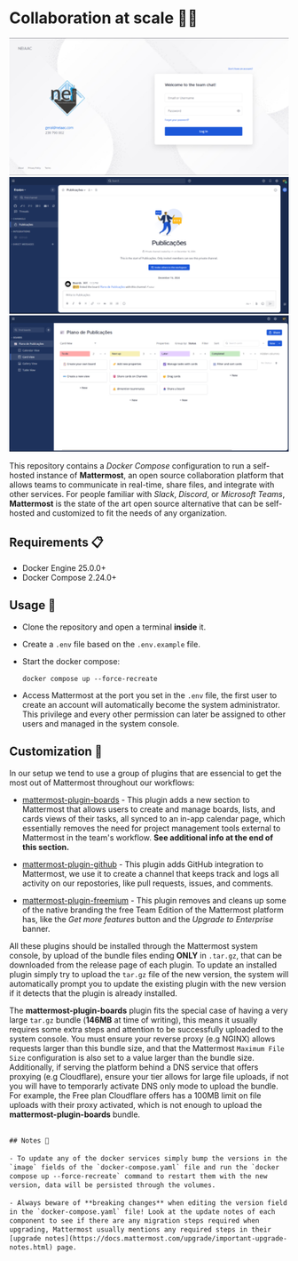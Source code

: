 # Collaboration at scale 👔💼

![screenshot](./.github/screenshots/first.png)
![screenshot](./.github/screenshots/second.png)
![screenshot](./.github/screenshots/third.png)

This repository contains a _Docker Compose_ configuration to run a self-hosted instance of **Mattermost**, an open source collaboration platform that allows teams to communicate in real-time, share files, and integrate with other services. For people familiar with _Slack_, _Discord_, or _Microsoft Teams_, **Mattermost** is the state of the art open source alternative that can be self-hosted and customized to fit the needs of any organization.

## Requirements 📋

- Docker Engine 25.0.0+
- Docker Compose 2.24.0+

## Usage 🚀

- Clone the repository and open a terminal **inside** it.

- Create a `.env` file based on the `.env.example` file.

- Start the docker compose:

  ```shell
  docker compose up --force-recreate
  ```

- Access Mattermost at the port you set in the `.env` file, the first user to create an account will automatically become the system administrator. This privilege and every other permission can later be assigned to other users and managed in the system console.

## Customization 🎨

In our setup we tend to use a group of plugins that are essencial to get the most out of Mattermost throughout our workflows:

- [mattermost-plugin-boards](https://github.com/mattermost/mattermost-plugin-boards) - This plugin adds a new section to Mattermost that allows users to create and manage boards, lists, and cards views of their tasks, all synced to an in-app calendar page, which essentially removes the need for project management tools external to Mattermost in the team's workflow. **See additional info at the end of this section.**

- [mattermost-plugin-github](https://github.com/mattermost/mattermost-plugin-github) - This plugin adds GitHub integration to Mattermost, we use it to create a channel that keeps track and logs all activity on our repostories, like pull requests, issues, and comments.

- [mattermost-plugin-freemium](https://github.com/dy0gu/mattermost-plugin-freemium) - This plugin removes and cleans up some of the native branding the free Team Edition of the Mattermost platform has, like the _Get more features_ button and the _Upgrade to Enterprise_ banner.

All these plugins should be installed through the Mattermost system console, by upload of the bundle files ending **ONLY** in `.tar.gz`, that can be downloaded from the release page of each plugin. To update an installed plugin simply try to upload the `tar.gz` file of the new version, the system will automatically prompt you to update the existing plugin with the new version if it detects that the plugin is already installed.

The **mattermost-plugin-boards** plugin fits the special case of having a very large `tar.gz` bundle (**146MB** at time of writing), this means it usually requires some extra steps and attention to be successfully uploaded to the system console. You must ensure your reverse proxy (e.g NGINX) allows requests larger than this bundle size, and that the Mattermost `Maximum File Size` configuration is also set to a value larger than the bundle size. Additionally, if serving the platform behind a DNS service that offers proxying (e.g Cloudflare), ensure your tier allows for large file uploads, if not you will have to temporarly activate DNS only mode to upload the bundle. For example, the Free plan Cloudflare offers has a 100MB limit on file uploads with their proxy activated, which is not enough to upload the **mattermost-plugin-boards** bundle.

```shell

## Notes 📝

- To update any of the docker services simply bump the versions in the `image` fields of the `docker-compose.yaml` file and run the `docker compose up --force-recreate` command to restart them with the new version, data will be persisted through the volumes.

- Always beware of **breaking changes** when editing the version field in the `docker-compose.yaml` file! Look at the update notes of each component to see if there are any migration steps required when upgrading, Mattermost usually mentions any required steps in their [upgrade notes](https://docs.mattermost.com/upgrade/important-upgrade-notes.html) page.
